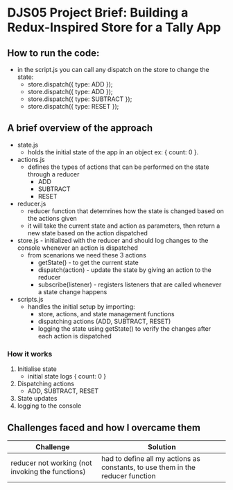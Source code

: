 # DJS05 Project Brief: Building a Redux-Inspired Store for a Tally App

## How to run the code:

- in the script.js you can call any dispatch on the store to change the state:
  - store.dispatch({ type: ADD });
  - store.dispatch({ type: ADD });
  - store.dispatch({ type: SUBTRACT });
  - store.dispatch({ type: RESET });

## A brief overview of the approach

- state.js
  - holds the initial state of the app in an object ex: { count: 0 }.
- actions.js
  - defines the types of actions that can be performed on the state through a reducer
    - ADD
    - SUBTRACT
    - RESET
- reducer.js
  - reducer function that detemrines how the state is changed based on the actions given
  - it will take the current state and action as parameters, then return a new state based on the action dispatched
- store.js - initialized with the reducer and should log changes to the console whenever an action is dispatched
  - from scenarions we need these 3 actions
    - getState() - to get the current state
    - dispatch(action) - update the state by giving an action to the reducer
    - subscribe(listener) - registers listeners that are called whenever a state change happens
- scripts.js
  - handles the initial setup by importing:
    - store, actions, and state management functions
    - dispatching actions (ADD, SUBTRACT, RESET)
    - logging the state using getState() to verify the changes after each action is dispatched

### How it works

1. Initialise state
   - initial state logs { count: 0 }
2. Dispatching actions
   - ADD, SUBTRACT, RESET
3. State updates
4. logging to the console

## Challenges faced and how I overcame them

| Challenge                                        | Solution                                                                       |
| ------------------------------------------------ | ------------------------------------------------------------------------------ |
| reducer not working (not invoking the functions) | had to define all my actions as constants, to use them in the reducer function |
